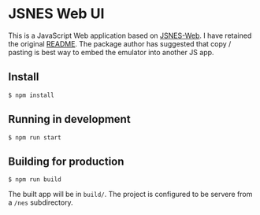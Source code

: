 # JSNES Web UI

This is a JavaScript Web application based on [JSNES-Web](https://github.com/bfirsh/jsnes-web). I have retained the original [README](./README_Original.md).  The package author has suggested that copy / pasting is best way to embed the emulator into another JS app.

## Install
    $ npm install

## Running in development

    $ npm run start

## Building for production

    $ npm run build

The built app will be in `build/`.  The project is configured to be servere from a `/nes` subdirectory.
